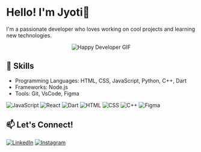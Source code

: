 # Hello! I'm Jyoti👋
I'm a passionate developer who loves working on cool projects and learning new technologies.

<div align="center">
  <img src="https://media.giphy.com/media/Y4ak9Ki2GZCbJxAnJD/giphy.gif" alt="Happy Developer GIF">
</div>

## 🚀 Skills
- Programming Languages: HTML, CSS, JavaScript, Python, C++, Dart
- Frameworks: Node.js
- Tools: Git, VsCode, Figma
  
![JavaScript](https://img.shields.io/badge/JavaScript-ES6+-yellow?style=flat&logo=javascript&logoColor=white)
![React](https://img.shields.io/badge/React-16.13.1-blue?style=flat&logo=react)
![Dart](https://img.shields.io/badge/Dart-2.10-blue?style=flat&logo=dart&logoColor=white)
![HTML](https://img.shields.io/badge/HTML5-E34F26?style=flat&logo=html5&logoColor=white)
![CSS](https://img.shields.io/badge/CSS3-1572B6?style=flat&logo=css3&logoColor=white)
![C++](https://img.shields.io/badge/C++-00599C?style=flat&logo=c%2B%2B&logoColor=white)
![Figma](https://img.shields.io/badge/Figma-F24E1E?style=flat&logo=figma&logoColor=white)

## 📫 Let's Connect!
[![LinkedIn](https://img.shields.io/badge/LinkedIn-%230A66C2.svg?style=flat&logo=linkedin&logoColor=white)](https://www.linkedin.com/in/jyoti-mishra-8a6917289)
[![Instagram](https://img.shields.io/badge/Instagram-%23E4405F.svg?style=flat&logo=instagram&logoColor=white)](https://www.instagram.com/jyoti_mishra639/)
